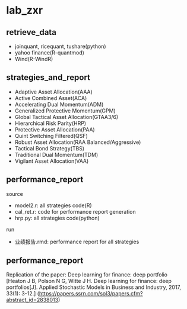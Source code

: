 lab_zxr
===

retrieve_data
-------
* joinquant, ricequant, tushare(python)
* yahoo finance(R-quantmod)
* Wind(R-WindR)

strategies_and_report
-------
* Adaptive Asset Allocation(AAA)
* Active Combined Asset(ACA)
* Accelerating Dual Momentum(ADM)
* Generalized Protective Momentum(GPM)
* Global Tactical Asset Allocation(GTAA3/6)
* Hierarchical Risk Parity(HRP)
* Protective Asset Allocation(PAA)
* Quint Switching Filtered(QSF)
* Robust Asset Allocation(RAA Balanced/Aggressive)
* Tactical Bond Strategy(TBS)
* Traditional Dual Momentum(TDM)
* Vigilant Asset Allocation(VAA)


performance_report
-------
source
* model2.r: all strategies code(R)
* cal_ret.r: code for performance report generation
* hrp.py: all strategies code(python)

run
* 业绩报告.rmd: performance report for all strategies

performance_report
-------
Replication of the paper: Deep learning for finance: deep portfolio  
[Heaton J B, Polson N G, Witte J H. Deep learning for finance: deep portfolios[J]. Applied Stochastic Models in Business and Industry, 2017, 33(1): 3-12.]
(https://papers.ssrn.com/sol3/papers.cfm?abstract_id=2838013)
